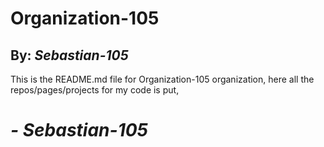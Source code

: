 # Organization-105
## By: ***Sebastian-105***
This is the README.md file for Organization-105 organization, here all the repos/pages/projects for my code is put,
# ***- Sebastian-105***
